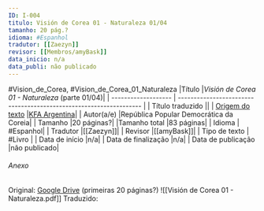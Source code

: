 ```yaml
---
ID: I-004
titulo: Visión de Corea 01 - Naturaleza 01/04
tamanho: 20 pág.?
idioma: #Espanhol 
tradutor: [[Zaezyn]]
revisor: [[Membros/amyBask]]
data_inicio: n/a
data_publi: não publicado
---
```


#Vision_de_Corea, #Vision_de_Corea_01_Naturaleza 
|Título               |_Visión de Corea 01 - Naturaleza_ (parte 01/04)|
| ------------------- | ------------------------------------------------------------------ |
| Título traduzido    ||
| [Origem do texto](https://kfaargentina.files.wordpress.com/2019/03/vision-de-corea-1-naturaleza.pdf)   |[KFA Argentina](https://kfaargentina.files.wordpress.com/2019/03/vision-de-corea-1-naturaleza.pdf)|
| Autor(a/e)          |República Popular Democrática da Coreia|
| Tamanho             |20 páginas?|
|Tamanho total        |83 páginas|
| Idioma              | #Espanhol|
| Tradutor            |[[Zaezyn]]|
| Revisor             |[[amyBask]]|
| Tipo de texto       | #Livro |
| Data de início      |n/a|
| Data de finalização |n/a|
| Data de publicação  |não publicado|


###### Anexo
Original: [Google Drive](https://drive.google.com/drive/folders/0B5aXB074TCjIZVJoWlktUU1WeGs?resourcekey=0-GvnL_D82eufCFbNEierNeA) (primeiras 20 páginas?)
![[Visión de Corea 01 - Naturaleza.pdf]]
Traduzido: